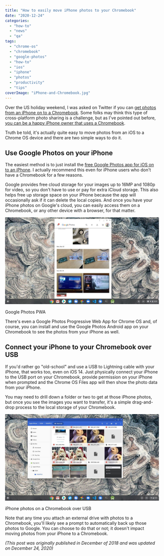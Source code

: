 ```yaml
---
title: "How to easily move iPhone photos to your Chromebook"
date: "2020-12-24"
categories: 
  - "how-to"
  - "news"
  - "qa"
tags: 
  - "chrome-os"
  - "chromebook"
  - "google-photos"
  - "how-to"
  - "ios"
  - "iphone"
  - "photos"
  - "productivity"
  - "tips"
coverImage: "iPhone-and-Chromebook.jpg"
---
```


Over the US holiday weekend, I was asked on Twitter if you can [get photos from an iPhone on to a Chromebook](https://twitter.com/Elrancher0/status/1201233794893639680). Some folks may think this type of cross-platform photo sharing is a challenge, but as I've pointed out before, [you can be a happy iPhone owner that uses a Chromebook](https://www.aboutchromebooks.com/opinion/can-you-happily-use-a-chromebook-and-an-iphone-yup/).

Truth be told, it's actually quite easy to move photos from an iOS to a Chrome OS device and there are two simple ways to do it.

## Use Google Photos on your iPhone

The easiest method is to just install the [free Google Photos app for iOS on to an iPhone](https://apps.apple.com/us/app/google-photos/id962194608). I actually recommend this even for iPhone users who don't have a Chromebook for a few reasons.

Google provides free cloud storage for your images up to 16MP and 1080p for video, so you don't have to use or pay for extra iCloud storage. This also helps free up storage space on your iPhone because the app will occasionally ask if it can delete the local copies. And once you have your iPhone photos on Google's cloud, you can easily access them on a Chromebook, or any other device with a browser, for that matter.

![](images/Google-Photos-with-iPhone-and-Chromebook-1024x576.jpg)

Google Photos PWA

There's even a Google Photos Progressive Web App for Chrome OS and, of course, you can install and use the Google Photos Android app on your Chromebook to see the photos from your iPhone as well.

## Connect your iPhone to your Chromebook over USB

If you'd rather go "old-school" and use a USB to Lightning cable with your iPhone, that works too, even on iOS 14. Just physically connect your iPhone to the USB port on your Chromebook, provide permission on your iPhone when prompted and the Chrome OS Files app will then show the photo data from your iPhone.

You may need to drill down a folder or two to get at those iPhone photos, but once you see the images you want to transfer, it's a simple drag-and-drop process to the local storage of your Chromebook.

![](images/Google-Photos-with-iPhone-connected-to-Chromebook-1024x576.jpg)

iPhone photos on a Chromebook over USB

Note that any time you attach an external drive with photos to a Chromebook, you'll likely see a prompt to automatically back up those photos to Google. You can choose to do that or not; it doesn't impact moving photos from your iPhone to a Chromebook.

_(This post was originally published in December of 2018 and was updated on December 24, 2020)_
